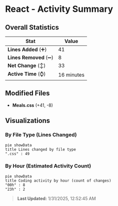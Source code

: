 # React - Activity Summary 

## Overall Statistics

| Stat                   | Value                                                             |
| ---------------------- | ----------------------------------------------------------------- |
| **Lines Added** (➕)   | 41                                          |
| **Lines Removed** (➖) | 8                                        |
| **Net Change** (↕)    | 33                |
| **Active Time** (⌚)   | 16 minutes |


## Modified Files
- **Meals.css** (+41, -8)

## Visualizations

### By File Type (Lines Changed)

```mermaid
pie showData
title Lines changed by file type
".css" : 49
```

### By Hour (Estimated Activity Count)

```mermaid
pie showData
title Coding activity by hour (count of changes)
"00h" : 8
"23h" : 2
```


> **Last Updated:** 1/31/2025, 12:52:45 AM